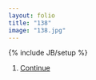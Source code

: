 ```yaml
---
layout: folio
title: "138"
image: "138.jpg"
---
```

{% include JB/setup %}

<div class="copy">

</div>

<div class="choice">
	<ol>
		<li><a href="139.html">
			Continue
</a></li>
	</ol>
</div>